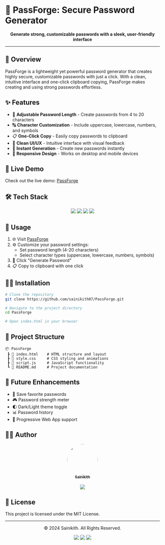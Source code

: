 # 🔐 PassForge: Secure Password Generator

<p align="center">  
  <b>Generate strong, customizable passwords with a sleek, user-friendly interface</b> 
</p>      
               
---                          
              
## 🌟 Overview   
PassForge is a lightweight yet powerful password generator that creates highly secure, customizable passwords with just a click. With a clean, intuitive interface and one-click clipboard copying, PassForge makes creating and using strong passwords effortless.

## ✨ Features
- 🔢 **Adjustable Password Length** - Create passwords from 4 to 20 characters
- 🔠 **Character Customization** - Include uppercase, lowercase, numbers, and symbols
- 📋 **One-Click Copy** - Easily copy passwords to clipboard
- 🎨 **Clean UI/UX** - Intuitive interface with visual feedback
- 🚀 **Instant Generation** - Create new passwords instantly
- 📱 **Responsive Design** - Works on desktop and mobile devices

## 🔗 Live Demo

Check out the live demo: [PassForge](https://sainikith07.github.io/PassForge/)

## 🛠️ Tech Stack
<div align="center">
  <img src="https://img.shields.io/badge/HTML5-E34F26?style=for-the-badge&logo=html5&logoColor=white"/>
  <img src="https://img.shields.io/badge/CSS3-1572B6?style=for-the-badge&logo=css3&logoColor=white"/>
  <img src="https://img.shields.io/badge/JavaScript-F7DF1E?style=for-the-badge&logo=javascript&logoColor=black"/>
  <img src="https://img.shields.io/badge/Font_Awesome-339AF0?style=for-the-badge&logo=fontawesome&logoColor=white"/>
</div>

## 🚀 Usage

1. 🌐 Visit [PassForge](https://sainikith07.github.io/PassForge/)
2. ⚙️ Customize your password settings:
   - Set password length (4-20 characters)
   - Select character types (uppercase, lowercase, numbers, symbols)
3. 🔄 Click "Generate Password"
4. 📋 Copy to clipboard with one click

## 👨‍💻 Installation

```bash
# Clone the repository
git clone https://github.com/sainikith07/PassForge.git

# Navigate to the project directory
cd PassForge

# Open index.html in your browser
```

## 📁 Project Structure
```
📦 PassForge
 ┣ 📜 index.html    # HTML structure and layout
 ┣ 📜 style.css     # CSS styling and animations
 ┣ 📜 script.js     # JavaScript functionality
 ┗ 📜 README.md     # Project documentation
```

## 🔮 Future Enhancements

- 💾 Save favorite passwords
- 🎮 Password strength meter
- 🌓 Dark/Light theme toggle
- 📊 Password history
- 📱 Progressive Web App support

## 👨‍💻 Author

<div align="center">
  <a href="https://github.com/sainikith07">
    <img src="https://github.com/sainikith07.png" width="100px;" style="border-radius:50%;"/><br />
    <sub><b>Sainikith</b></sub>
  </a>
</div>
<br/>
<div align="center">
  <a href="https://github.com/sainikith07">
    <img src="https://img.shields.io/badge/GitHub-sainikith07-181717?style=for-the-badge&logo=github"/>
  </a>
</div>

## 📜 License
This project is licensed under the MIT License.

---

<div align="center">
  <p>© 2024 Sainikith. All Rights Reserved.</p>
  
  <p>
    <a href="https://github.com/sainikith07/PassForge"><img src="https://img.shields.io/badge/⭐%20Star%20this%20repo-yellow?style=for-the-badge"/></a>
    <a href="https://github.com/sainikith07/PassForge/issues"><img src="https://img.shields.io/badge/🐛%20Report%20Bug-red?style=for-the-badge"/></a>
    <a href="https://github.com/sainikith07/PassForge/fork"><img src="https://img.shields.io/badge/🍴%20Fork-green?style=for-the-badge"/></a>
  </p>
</div>

